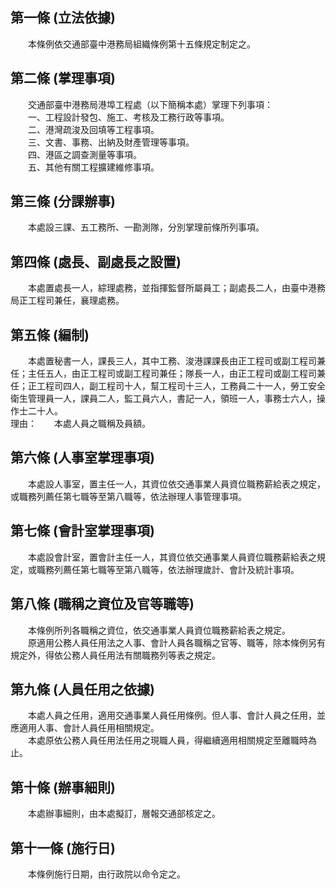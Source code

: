 第一條 (立法依據)
-----------------
　　本條例依交通部臺中港務局組織條例第十五條規定制定之。  


第二條 (掌理事項)
-----------------
　　交通部臺中港務局港埠工程處（以下簡稱本處）掌理下列事項：  
　　一、工程設計發包、施工、考核及工務行政等事項。  
　　二、港灣疏浚及回填等工程事項。  
　　三、文書、事務、出納及財產管理等事項。  
　　四、港區之調查測量等事項。  
　　五、其他有關工程擴建維修事項。  


第三條 (分課辦事)
-----------------
　　本處設三課、五工務所、一勘測隊，分別掌理前條所列事項。  


第四條 (處長、副處長之設置)
---------------------------
　　本處置處長一人，綜理處務，並指揮監督所屬員工；副處長二人，由臺中港務局正工程司兼任，襄理處務。  


第五條 (編制)
-------------
　　本處置秘書一人，課長三人，其中工務、浚港課課長由正工程司或副工程司兼任；主任五人，由正工程司或副工程司兼任；隊長一人，由正工程司或副工程司兼任；正工程司四人，副工程司十人，幫工程司十三人，工務員二十一人，勞工安全衛生管理員一人，課員二人，監工員六人，書記一人，領班一人，事務士六人，操作士二十人。  
理由：　　本處人員之職稱及員額。

第六條 (人事室掌理事項)
-----------------------
　　本處設人事室，置主任一人，其資位依交通事業人員資位職務薪給表之規定，或職務列薦任第七職等至第八職等，依法辦理人事管理事項。  


第七條 (會計室掌理事項)
-----------------------
　　本處設會計室，置會計主任一人，其資位依交通事業人員資位職務薪給表之規定，或職務列薦任第七職等至第八職等，依法辦理歲計、會計及統計事項。  


第八條 (職稱之資位及官等職等)
-----------------------------
　　本條例所列各職稱之資位，依交通事業人員資位職務薪給表之規定。  
　　原適用公務人員任用法之人事、會計人員各職稱之官等、職等，除本條例另有規定外，得依公務人員任用法有關職務列等表之規定。  


第九條 (人員任用之依據)
-----------------------
　　本處人員之任用，適用交通事業人員任用條例。但人事、會計人員之任用，並應適用人事、會計人員任用相關規定。  
　　本處原依公務人員任用法任用之現職人員，得繼續適用相關規定至離職時為止。  


第十條 (辦事細則)
-----------------
　　本處辦事細則，由本處擬訂，層報交通部核定之。  


第十一條 (施行日)
-----------------
　　本條例施行日期，由行政院以命令定之。